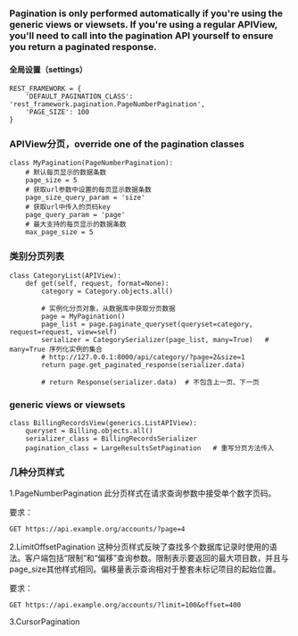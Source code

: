 ### Pagination is only performed automatically if you're using the generic views or viewsets. If you're using a regular APIView, you'll need to call into the pagination API yourself to ensure you return a paginated response.

#### 全局设置（settings）
```
REST_FRAMEWORK = {
    'DEFAULT_PAGINATION_CLASS': 'rest_framework.pagination.PageNumberPagination',
    'PAGE_SIZE': 100
}
```

### APIView分页，override one of the pagination classes
```
class MyPagination(PageNumberPagination):
    # 默认每页显示的数据条数
    page_size = 5
    # 获取url参数中设置的每页显示数据条数
    page_size_query_param = 'size'
    # 获取url中传入的页码key
    page_query_param = 'page'
    # 最大支持的每页显示的数据条数
    max_page_size = 5
```

### 类别分页列表
```
class CategoryList(APIView):
    def get(self, request, format=None):
        category = Category.objects.all()

        # 实例化分页对象，从数据库中获取分页数据
        page = MyPagination()
        page_list = page.paginate_queryset(queryset=category, request=request, view=self)
        serializer = CategorySerializer(page_list, many=True)   # many=True 序列化实例的集合
        # http://127.0.0.1:8000/api/category/?page=2&size=1
        return page.get_paginated_response(serializer.data)

        # return Response(serializer.data)  # 不包含上一页、下一页
 ```
 
 ### generic views or viewsets
```
class BillingRecordsView(generics.ListAPIView):
    queryset = Billing.objects.all()
    serializer_class = BillingRecordsSerializer
    pagination_class = LargeResultsSetPagination   # 重写分页方法传入
```

### 几种分页样式
1.PageNumberPagination
此分页样式在请求查询参数中接受单个数字页码。

要求：
```
GET https://api.example.org/accounts/?page=4
```

2.LimitOffsetPagination
这种分页样式反映了查找多个数据库记录时使用的语法。客户端包括“限制”和“偏移”查询参数。限制表示要返回的最大项目数，并且与page_size其他样式相同。偏移量表示查询相对于整套未标记项目的起始位置。

要求：
```
GET https://api.example.org/accounts/?limit=100&offset=400
```
3.CursorPagination
